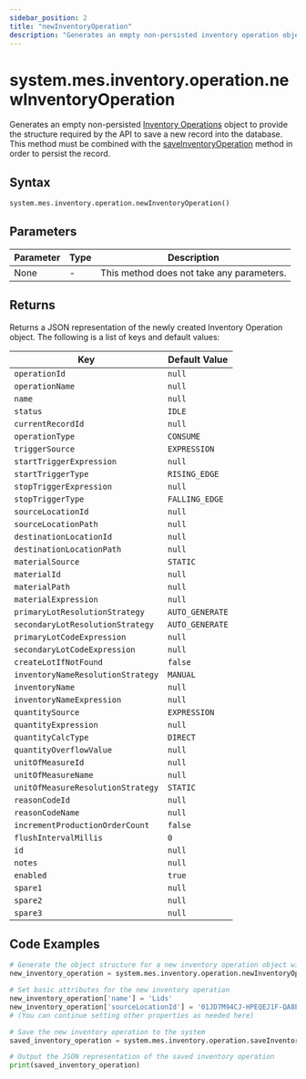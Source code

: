 ```yaml
---
sidebar_position: 2
title: "newInventoryOperation"
description: "Generates an empty non-persisted inventory operation object to provide the structure to retrieve records from the database."
---
```


# system.mes.inventory.operation.newInventoryOperation

Generates an empty non-persisted [Inventory Operations](../../data-model/inventory-model/inventory-operation) object to provide the structure required by the API
to save a new record into the database. This method must be combined with the [saveInventoryOperation](./save-inventory-operation) method in order to persist the record.

## Syntax

```python
system.mes.inventory.operation.newInventoryOperation()
```

## Parameters

| Parameter | Type | Description                               |
| --------- | ---- | ----------------------------------------- |
| None      | -    | This method does not take any parameters. |

## Returns

Returns a JSON representation of the newly created Inventory Operation object. The following is a list of keys and default values:

| Key                               | Default Value   |
|-----------------------------------|-----------------|
| `operationId`                     | `null`          |
| `operationName`                   | `null`          |
| `name`                            | `null`          |
| `status`                          | `IDLE`          |
| `currentRecordId`                 | `null`          |
| `operationType`                   | `CONSUME`       |
| `triggerSource`                   | `EXPRESSION`    |
| `startTriggerExpression`          | `null`          |
| `startTriggerType`                | `RISING_EDGE`   |
| `stopTriggerExpression`           | `null`          |
| `stopTriggerType`                 | `FALLING_EDGE`  |
| `sourceLocationId`                | `null`          |
| `sourceLocationPath`              | `null`          |
| `destinationLocationId`           | `null`          |
| `destinationLocationPath`         | `null`          |
| `materialSource`                  | `STATIC`        |
| `materialId`                      | `null`          |
| `materialPath`                    | `null`          |
| `materialExpression`              | `null`          |
| `primaryLotResolutionStrategy`    | `AUTO_GENERATE` |
| `secondaryLotResolutionStrategy`  | `AUTO_GENERATE` |
| `primaryLotCodeExpression`        | `null`          |
| `secondaryLotCodeExpression`      | `null`          |
| `createLotIfNotFound`             | `false`         |
| `inventoryNameResolutionStrategy` | `MANUAL`        |
| `inventoryName`                   | `null`          |
| `inventoryNameExpression`         | `null`          |
| `quantitySource`                  | `EXPRESSION`    |
| `quantityExpression`              | `null`          |
| `quantityCalcType`                | `DIRECT`        |
| `quantityOverflowValue`           | `null`          |
| `unitOfMeasureId`                 | `null`          |
| `unitOfMeasureName`               | `null`          |
| `unitOfMeasureResolutionStrategy` | `STATIC`        |
| `reasonCodeId`                    | `null`          |
| `reasonCodeName`                  | `null`          |
| `incrementProductionOrderCount`   | `false`         |
| `flushIntervalMillis`             | `0`             |
| `id`                              | `null`          |
| `notes`                           | `null`          |
| `enabled`                         | `true`          |
| `spare1`                          | `null`          |
| `spare2`                          | `null`          |
| `spare3`                          | `null`          |

## Code Examples

```python
# Generate the object structure for a new inventory operation object with no initial arguments
new_inventory_operation = system.mes.inventory.operation.newInventoryOperation()

# Set basic attributes for the new inventory operation
new_inventory_operation['name'] = 'Lids'
new_inventory_operation['sourceLocationId'] = '01JD7M94CJ-HPEQEJ1F-QA8EQ6VE'
# (You can continue setting other properties as needed here)

# Save the new inventory operation to the system
saved_inventory_operation = system.mes.inventory.operation.saveInventoryOperation(**new_inventory_operation)

# Output the JSON representation of the saved inventory operation
print(saved_inventory_operation)
```
